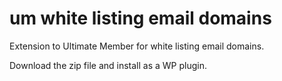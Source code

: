 # um white listing email domains
Extension to Ultimate Member for white listing email domains.

Download the zip file and install as a WP plugin.
